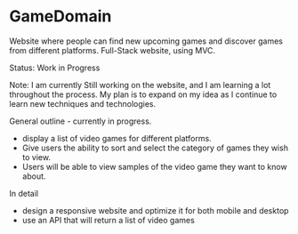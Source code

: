# GameDomain
Website where people can find new upcoming games and discover games from different platforms. Full-Stack website, using MVC.

Status: Work in Progress

Note: I am currently Still working on the website, and I am learning a lot throughout the process. 
My plan is to expand on my idea as I continue to learn new techniques and technologies.

General outline - currently in progress.

- display a list of video games for different platforms.
- Give users the ability to sort and select the category of games they wish to view.
- Users will be able to view samples of the video game they want to know about.

In detail
- design a responsive website and optimize it for both mobile and desktop
- use an API that will return a list of video games

